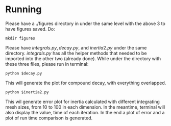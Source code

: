 

# Running
Please have a ./figures directory in under the same level with the above 3 to have figures saved. Do:
```
mkdir figures
```

Please have $integrals.py, decay.py,$ and $inertia2.py$ under the same directory. $integrals.py$ has all the helper methods that needed to be imported into the other two (already done). While under the directory with these three files, please run in terminal: 
```
python $decay.py
```
This will generate the plot for compound decay, with everything overlapped.
```
python $inertia2.py
```
This wil generate error plot for inertia calculated with different integrating mesh sizes, from 10 to 100 in each dimension. In the meantime, terminal will also display the value, time of each iteration. In the end a plot of error and a plot of run time comparison is generated.



